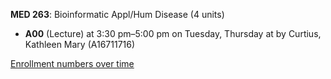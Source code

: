 **MED 263**: Bioinformatic Appl/Hum Disease (4 units)

- **A00** (Lecture) at 3:30 pm–5:00 pm on Tuesday, Thursday at   by Curtius, Kathleen Mary (A16711716)

[Enrollment numbers over time](./MED263.tsv)
